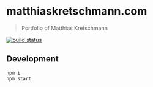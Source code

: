 #  matthiaskretschmann.com
> Portfolio of Matthias Kretschmann

[![build status](https://www.git.berlin/kremalicious/portfolio/badges/master/build.svg)](https://www.git.berlin/kremalicious/portfolio/commits/master)

## Development

```bash
npm i
npm start
```
